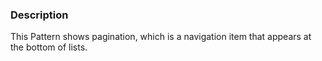 ### Description
This Pattern shows pagination, which is a navigation item that appears at the bottom of lists.

